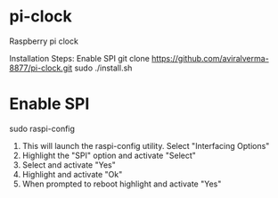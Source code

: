 # pi-clock
Raspberry pi clock

Installation Steps:
Enable SPI
git clone https://github.com/aviralverma-8877/pi-clock.git
sudo ./install.sh


# Enable SPI
sudo raspi-config

  1. This will launch the raspi-config utility. Select "Interfacing Options"
  2. Highlight the "SPI" option and activate "Select"
  3. Select and activate "Yes"
  4. Highlight and activate "Ok"
  5. When prompted to reboot highlight and activate "Yes"
